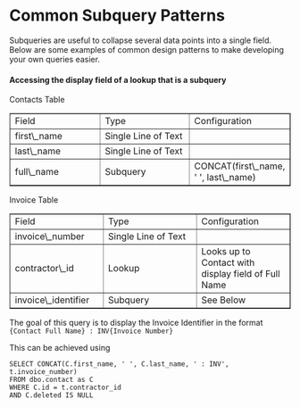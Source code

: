 # Common Subquery Patterns

Subqueries are useful to collapse several data points into a single field. Below are some examples of common design patterns to make developing your own queries easier.

#### Accessing the display field of a lookup that is a subquery

Contacts Table

<table border="1" id="bkmrk-field-type-configura" style="border-collapse: collapse; width: 100%;"><tbody><tr><td style="width: 33.3333%;">Field</td><td style="width: 33.3333%;">Type</td><td style="width: 33.3333%;">Configuration</td></tr><tr><td style="width: 33.3333%;">first\_name</td><td style="width: 33.3333%;">Single Line of Text</td><td style="width: 33.3333%;"> </td></tr><tr><td style="width: 33.3333%;">last\_name</td><td style="width: 33.3333%;">Single Line of Text</td><td style="width: 33.3333%;"> </td></tr><tr><td style="width: 33.3333%;">full\_name</td><td style="width: 33.3333%;">Subquery</td><td style="width: 33.3333%;">CONCAT(first\_name, ' ', last\_name)</td></tr></tbody></table>

Invoice Table

<table border="1" id="bkmrk-field-type-configura-0" style="border-collapse: collapse; width: 100%;"><tbody><tr><td style="width: 33.3333%;">Field</td><td style="width: 33.3333%;">Type</td><td style="width: 33.3333%;">Configuration</td></tr><tr><td style="width: 33.3333%;">invoice\_number</td><td style="width: 33.3333%;">Single Line of Text</td><td style="width: 33.3333%;"> </td></tr><tr><td style="width: 33.3333%;">contractor\_id</td><td style="width: 33.3333%;">Lookup</td><td style="width: 33.3333%;">Looks up to Contact with display field of Full Name</td></tr><tr><td style="width: 33.3333%;">invoice\_identifier</td><td style="width: 33.3333%;">Subquery</td><td style="width: 33.3333%;">See Below</td></tr></tbody></table>

The goal of this query is to display the Invoice Identifier in the format `{Contact Full Name} : INV{Invoice Number}`

This can be achieved using

```
SELECT CONCAT(C.first_name, ' ', C.last_name, ' : INV', t.invoice_number)
FROM dbo.contact as C
WHERE C.id = t.contractor_id
AND C.deleted IS NULL
```